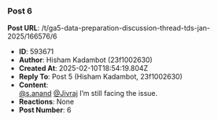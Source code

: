 ### Post 6
**Post URL**: /t/ga5-data-preparation-discussion-thread-tds-jan-2025/166576/6
- **ID**: 593671
- **Author**: Hisham Kadambot (23f1002630)
- **Created At**: 2025-02-10T18:54:19.804Z
- **Reply To**: Post 5 (Hisham Kadambot, 23f1002630)
- **Content**:  
  <a class="mention" href="/u/s.anand">@s.anand</a> <a class="mention" href="/u/jivraj">@Jivraj</a>  I’m still facing the issue.
- **Reactions**: None
- **Post Number**: 6

